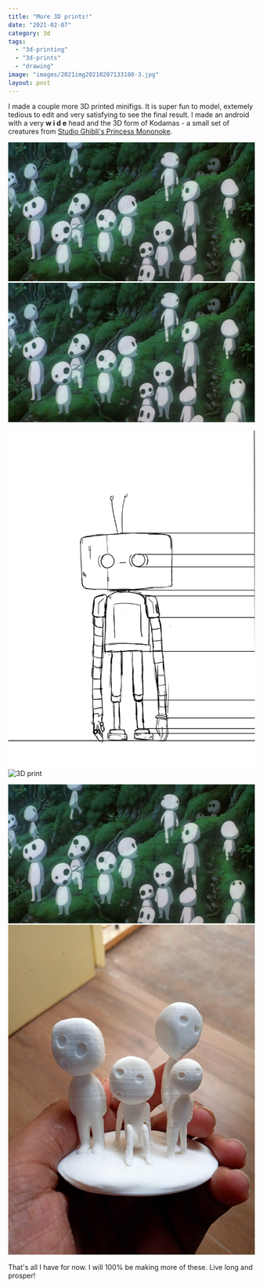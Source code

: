 ```yaml
---
title: "More 3D prints!"
date: "2021-02-07"
category: 3d
tags: 
  - "3d-printing"
  - "3d-prints"
  - "drawing"
image: "images/2021img20210207133100-3.jpg"
layout: post
---
```


I made a couple more 3D printed minifigs. It is super fun to model, extemely tedious to edit and very satisfying to see the final result. I made an android with a very **w i d e** head and the 3D form of Kodamas - a small set of creatures from [Studio Ghibli's Princess Mononoke](https://en.wikipedia.org/wiki/Princess_Mononoke).

![](images/2021/img20210207133100-2.jpg)![](images/2021/img20210207133100-2.jpg)

![Concept Art](images/2021/a-front.png)![3D print](images/2021/img20201207102952.png)
    
![Movie](images/2021/img20210207133100-2.jpg)![3D print](images/2021/img20210207133100-3.jpg) 

That's all I have for now. I will 100% be making more of these. Live long and prosper!
